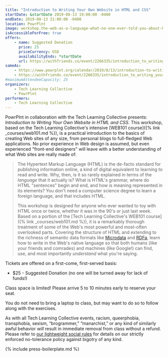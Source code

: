 ```yaml
---
title: "Introduction to Writing Your Own Website in HTML and CSS"
startDate: &startDate 2019-08-13 19:00:00 -0400
endDate: 2019-08-13 21:00:00 -0400
location: PowrPlnt
image: workshop.the-web-as-a-language-what-no-one-ever-told-you-about-html-that-you-didnt-know-to-ask.rectangle.png
isAccessibleForFree: true
offers:
    - name: Suggested Donation
      price: 25
      priceCurrency: USD
      availabilityEnds: *startDate
      url: https://withfriends.co/event/2266335/introduction_to_writing_your_own_website_with_html_and_css
sameAs:
    - https://www.powrplnt.org/calendar/2019/8/13/introduction-to-writing-your-own-website-with-html-and-css
    - https://withfriends.co/event/2266335/introduction_to_writing_your_own_website_with_html_and_css
#maximumAttendeeCapacity: 25
organizers:
    - Tech Learning Collective
    - PowrPlnt
performers:
    - Tech Learning Collective
---
```


PowrPlnt in collaboration with the Tech Learning Collective presents: *Introduction to Writing Your Own Website in HTML and CSS*. This workshop, based on the Tech Learning Collective's intensive [WEB101 course]({% link _courses/web101.md %}), is a practical introduction to the basics of creating Web sites of any size, from personal blogs to full-fledged Web applications. No prior experience in Web design is assumed, but even experienced "front-end designers" will leave with a better understanding of what Web sites are really made of:

> The Hypertext Markup Language (HTML) is the de-facto standard for publishing information online, a kind of digital equivalent to learning to read and write. Why, then, is it so rarely explained in terms of the *language* that it actually is? What is HTML's grammar, where do HTML "sentences" begin and end, and how is meaning represented in its elements? You don't need a computer science degree to learn a foreign language, and that includes HTML.
>
> This workshop is designed for anyone who ever wanted to toy with HTML once or twice, whether it was in the 90's or just last week. Based on a portion of the [Tech Learning Collective's WEB101 course]({% link _courses/web101.md %}), it is a remarkably thorough treatment of some of the Web's most powerful and most-often overlooked parts. Covering the structure of HTML and extending to the richness of semantic data formats like [Microdata](https://en.wikipedia.org/wiki/Microdata_%28HTML%29) and [RDFa](https://en.wikipedia.org/wiki/RDFa), learn how to write in the Web's native language so that both humans (like your friends and comrades) and machines (like Google!) can find, use, and most importantly *understand* what you're saying.

Tickets are offered on a first-come, first-served basis:

* $25 - Suggested Donation (no one will be turned away for lack of funds!)

Class space is limited! Please arrive 5 to 10 minutes early to reserve your seat.

You do not need to bring a laptop to class, but may want to do so to follow along with the exercises.

As with all Tech Learning Collective events, racism, queerphobia, transphobia, sexism, “brogrammer,” “manarchist,” or any kind of similarly awful behavior *will* result in immediate removal from class without a refund. Please refer to [our lightweight social rules](https://github.com/AnarchoTechNYC/meta/wiki/Social-rules) for details on our strictly enforced no-tolerance policy against bigotry of any kind.

{% include press-boilerplate.md %}

